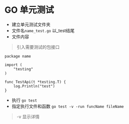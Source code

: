 # GO 单元测试

* 建立单元测试文件夹
* 文件名``name_test.go`` 以_test结尾
* 文件内容

> 引入需要测试的包接口

````
package name

import (
	"testing"
)

func TestApi(t *testing.T) {
	log.Println("test")
}
````

* 执行 ``go test``
* 指定执行文件和函数 ``go test -v -run funcName fileName`` 

> -v 显示详情